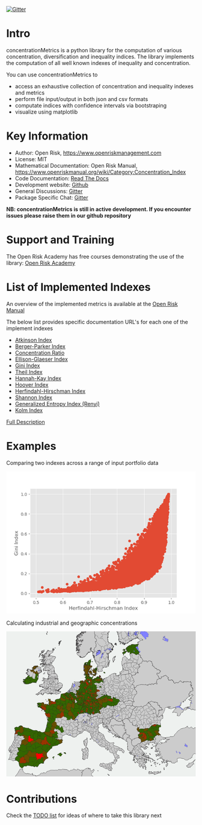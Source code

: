 [![Gitter](https://badges.gitter.im/open-risk/concentrationMetrics.svg)](https://gitter.im/open-risk/concentrationMetrics?utm_source=badge&utm_medium=badge&utm_campaign=pr-badge)

Intro
==========================
concentrationMetrics is a python library for the computation of various concentration, diversification and inequality indices. The library implements the computation of all well known indexes of inequality and concentration. 

You can use concentrationMetrics to

- access an exhaustive collection of concentration and inequality indexes and metrics
- perform file input/output in both json and csv formats
- computate indices with confidence intervals via bootstraping
- visualize using matplotlib


Key Information
================

* Author: Open Risk, <https://www.openriskmanagement.com>
* License: MIT
* Mathematical Documentation: Open Risk Manual, <https://www.openriskmanual.org/wiki/Category:Concentration_Index>
* Code Documentation: [Read The Docs](https://concentrationmetrics.readthedocs.io/en/latest/index.html)
* Development website: [Github](https://github.com/open-risk/concentrationMetrics)
* General Discussions: [Gitter](https://gitter.im/open-risk/Lobby)
* Package Specific Chat: [Gitter](https://gitter.im/open-risk/concentrationMetrics)


**NB: concentrationMetrics is still in active development. If you encounter issues please raise them in our
github repository**

Support and Training
=========================

The Open Risk Academy has free courses demonstrating the use of the library: [Open Risk Academy](https://www.openriskacademy.com)


List of Implemented Indexes
===============================

An overview of the implemented metrics is available at the [Open Risk Manual](https://www.openriskmanual.org/wiki/Concentration_Index)

The below list provides specific documentation URL's for each one of the implement indexes

* [Atkinson Index](https://www.openriskmanual.org/wiki/Atkinson_Index)
* [Berger-Parker Index](https://www.openriskmanual.org/wiki/Berger-Parker_Index)
* [Concentration Ratio](https://www.openriskmanual.org/wiki/Concentration_Ratio)
* [Ellison-Glaeser Index](https://www.openriskmanual.org/wiki/Ellison-Glaeser_Index)
* [Gini Index](https://www.openriskmanual.org/wiki/Gini_Index)
* [Theil Index](https://www.openriskmanual.org/wiki/Theil_Index)
* [Hannah-Kay Index](https://www.openriskmanual.org/wiki/Hannah_Kay_Index)
* [Hoover Index](https://www.openriskmanual.org/wiki/Hoover_Index)
* [Herfindahl-Hirschman Index](https://www.openriskmanual.org/wiki/Herfindahl-Hirschman_Index)
* [Shannon Index](https://www.openriskmanual.org/wiki/Shannon_Index)
* [Generalized Entropy Index (Renyi)](https://www.openriskmanual.org/wiki/Generalized_Entropy_Index)
* [Kolm Index](https://www.openriskmanual.org/wiki/Kolm_Index)


[Full Description](DESCRIPTION.rst)

Examples
========

Comparing two indexes across a range of input portfolio data 

![image](examples/hhi_vs_gini.png)

Calculating industrial and geographic concentrations

![image](examples/Portfolio_Map_View.png)


Contributions
=============

Check the [TODO list](TODO.rst) for ideas of where to take this library next
